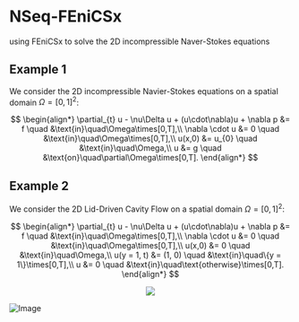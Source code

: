 # NSeq-FEniCSx
using FEniCSx to solve the 2D incompressible Naver-Stokes equations

## Example 1
We consider the 2D incompressible Navier-Stokes equations on a spatial domain $\Omega = [0, 1]^{2}$:

$$
\begin{align*}
\partial_{t} u - \nu\Delta u + (u\cdot\nabla)u + \nabla p &= f     \quad &\text{in}\quad\Omega\times[0,T],\\
                                           \nabla \cdot u &= 0     \quad &\text{in}\quad\Omega\times[0,T],\\
                                                   u(x,0) &= u_{0} \quad &\text{in}\quad\Omega,\\
                                                        u &= g     \quad &\text{on}\quad\partial\Omega\times[0,T].
\end{align*}
$$

## Example 2
We consider the 2D Lid-Driven Cavity Flow on a spatial domain $\Omega = [0, 1]^{2}$:

$$
\begin{align*}
\partial_{t} u - \nu\Delta u + (u\cdot\nabla)u + \nabla p &= f      \quad &\text{in}\quad\Omega\times[0,T],\\
                                           \nabla \cdot u &= 0      \quad &\text{in}\quad\Omega\times[0,T],\\
                                                   u(x,0) &= 0      \quad &\text{in}\quad\Omega,\\
                                              u(y = 1, t) &= (1, 0) \quad &\text{in}\quad\{y = 1\}\times[0,T],\\
                                                        u &= 0      \quad &\text{in}\quad\text{otherwise}\times[0,T].
\end{align*}
$$

<div align = "center">
  <img src = "https://github.com/BKMagiv/NSeq-FEniCSx/2D_lid_driven_cavity.gif">
</div>

![Image](https://github.com/BKMagiv/NSeq-FEniCSx/2D_lid_driven_cavity.gif)
